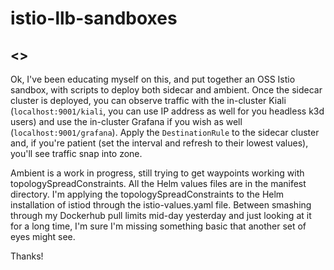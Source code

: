 # istio-llb-sandboxes

## <<UNDER DEVELOPMENT>>

Ok, I've been educating myself on this, and put together an OSS Istio sandbox, with scripts to deploy both sidecar and ambient.  Once the sidecar cluster is deployed, you can observe traffic with the in-cluster Kiali (`localhost:9001/kiali`, you can use IP address as well for you headless k3d users) and use the in-cluster Grafana if you wish as well (`localhost:9001/grafana`).  Apply the `DestinationRule` to the sidecar cluster and, if you're patient (set the interval and refresh to their lowest values), you'll see traffic snap into zone.

Ambient is a work in progress, still trying to get waypoints working with topologySpreadConstraints.  All the Helm values files are in the manifest directory.  I'm applying the topologySpreadConstraints to the Helm installation of istiod through the istio-values.yaml file.  Between smashing through my Dockerhub pull limits mid-day yesterday and just looking at it for a long time, I'm sure I'm missing something basic that another set of eyes might see.

Thanks!